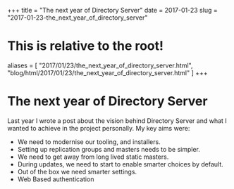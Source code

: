 +++
title = "The next year of Directory Server"
date = 2017-01-23
slug = "2017-01-23-the_next_year_of_directory_server"
# This is relative to the root!
aliases = [ "2017/01/23/the_next_year_of_directory_server.html", "blog/html/2017/01/23/the_next_year_of_directory_server.html" ]
+++
# The next year of Directory Server

Last year I wrote a post about the vision behind Directory Server and
what I wanted to achieve in the project personally. My key aims were:

-   We need to modernise our tooling, and installers.
-   Setting up replication groups and masters needs to be simpler.
-   We need to get away from long lived static masters.
-   During updates, we need to start to enable smarter choices by
    default.
-   Out of the box we need smarter settings.
-   Web Based authentication

